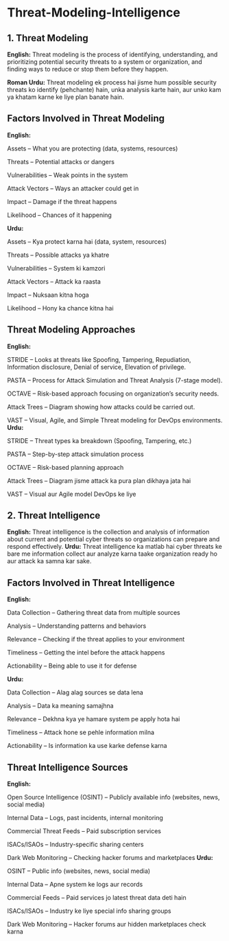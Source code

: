 # Threat-Modeling-Intelligence

## 1. Threat Modeling
**English:**
Threat modeling is the process of identifying, understanding, and prioritizing potential security threats to a system or organization, and finding ways to reduce or stop them before they happen.

**Roman Urdu:**
Threat modeling ek process hai jisme hum possible security threats ko identify (pehchante) hain, unka analysis karte hain, aur unko kam ya khatam karne ke liye plan banate hain.

## Factors Involved in Threat Modeling
**English:**

Assets – What you are protecting (data, systems, resources)

Threats – Potential attacks or dangers

Vulnerabilities – Weak points in the system

Attack Vectors – Ways an attacker could get in

Impact – Damage if the threat happens

Likelihood – Chances of it happening

**Urdu:**

Assets – Kya protect karna hai (data, system, resources)

Threats – Possible attacks ya khatre

Vulnerabilities – System ki kamzori

Attack Vectors – Attack ka raasta

Impact – Nuksaan kitna hoga

Likelihood – Hony ka chance kitna hai

## Threat Modeling Approaches
**English:**

STRIDE – Looks at threats like Spoofing, Tampering, Repudiation, Information disclosure, Denial of service, Elevation of privilege.

PASTA – Process for Attack Simulation and Threat Analysis (7-stage model).

OCTAVE – Risk-based approach focusing on organization’s security needs.

Attack Trees – Diagram showing how attacks could be carried out.

VAST – Visual, Agile, and Simple Threat modeling for DevOps environments.
**Urdu:**

STRIDE – Threat types ka breakdown (Spoofing, Tampering, etc.)

PASTA – Step-by-step attack simulation process

OCTAVE – Risk-based planning approach

Attack Trees – Diagram jisme attack ka pura plan dikhaya jata hai

VAST – Visual aur Agile model DevOps ke liye

## 2. Threat Intelligence
**English:**
Threat intelligence is the collection and analysis of information about current and potential cyber threats so organizations can prepare and respond effectively.
**Urdu:**
Threat intelligence ka matlab hai cyber threats ke bare me information collect aur analyze karna taake organization ready ho aur attack ka samna kar sake.

## Factors Involved in Threat Intelligence
**English:**

Data Collection – Gathering threat data from multiple sources

Analysis – Understanding patterns and behaviors

Relevance – Checking if the threat applies to your environment

Timeliness – Getting the intel before the attack happens

Actionability – Being able to use it for defense

**Urdu:**

Data Collection – Alag alag sources se data lena

Analysis – Data ka meaning samajhna

Relevance – Dekhna kya ye hamare system pe apply hota hai

Timeliness – Attack hone se pehle information milna

Actionability – Is information ka use karke defense karna

## Threat Intelligence Sources
**English:**

Open Source Intelligence (OSINT) – Publicly available info (websites, news, social media)

Internal Data – Logs, past incidents, internal monitoring

Commercial Threat Feeds – Paid subscription services

ISACs/ISAOs – Industry-specific sharing centers

Dark Web Monitoring – Checking hacker forums and marketplaces
 **Urdu:**

OSINT – Public info (websites, news, social media)

Internal Data – Apne system ke logs aur records

Commercial Feeds – Paid services jo latest threat data deti hain

ISACs/ISAOs – Industry ke liye special info sharing groups

Dark Web Monitoring – Hacker forums aur hidden marketplaces check karna

